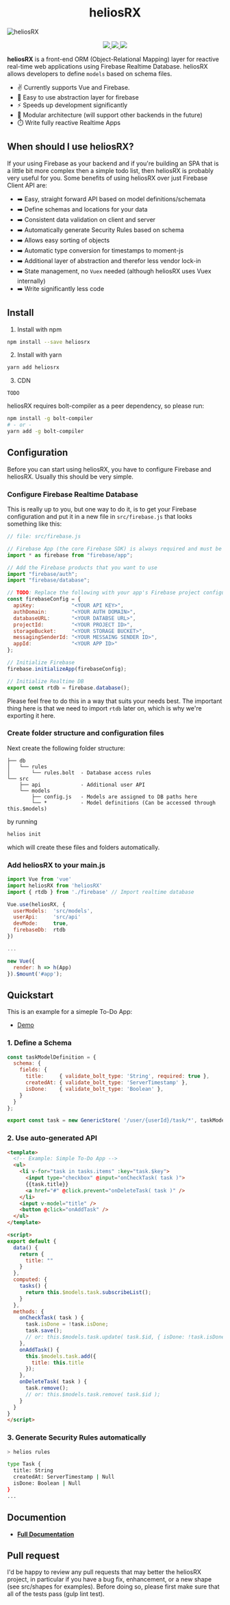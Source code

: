 <h1 align="center">heliosRX</h1>

![heliosRX](./docs/docs/.vuepress/public/helios-rx.png)

<p align="center">
  <a href="http://badge.fury.io/js/heliosrx" alt="NPM">
    <img src="https://badge.fury.io/js/heliosrx.svg" />
  </a>
  <a href="https://github.com/heliosrx/heliosrx/pulse" alt="Activity">
    <img src="https://img.shields.io/github/commit-activity/m/heliosrx/heliosrx" />
  </a>
  <a href="https://discord.gg/2Hg3eq" alt="Discord">
    <img src="https://img.shields.io/discord/655646290507464743?label=discord&logo=discord" />
  </a>
  <!--
  <a href="https://cdnjs.com/libraries/heliosrx" alt="CDNJS">
    <img src="https://img.shields.io/cdnjs/v/heliosrx.svg" />
  </a>
  <a href="https://github.com/heliosrx/heliosrx/graphs/contributors" alt="Contributors">
    <img src="https://img.shields.io/github/contributors/heliosrx/heliosrx" />
  </a>
  <a href="#backers" alt="Backers on Open Collective">
    <img src="https://img.shields.io/opencollective/backers/shields" />
  </a>
  <a href="#sponsors" alt="Sponsors on Open Collective">
    <img src="https://img.shields.io/opencollective/sponsors/shields" />
  </a>
  <a href="https://github.com/heliosrx/heliosrx/compare/dev...master">
    <img src="https://img.shields.io/github/commits-since/heliosrx/heliosrx/dev?label=commits%20to%20be%20deployed" alt="commits to be deployed">
  </a>
  <a href="https://circleci.com/gh/heliosrx/heliosrx/tree/master">
    <img src="https://img.shields.io/circleci/project/github/heliosrx/heliosrx/master" alt="build status" />
  </a>
  <a href="https://circleci.com/gh/heliosrx/daily-tests">
    <img src="https://img.shields.io/circleci/project/github/heliosrx/daily-tests?label=service%20tests" alt="service-test status">
  </a>
  <a href="https://travis-ci.org/heliosrx/heliosrx" alt="Travis CI">
    <img src="https://travis-ci.org/heliosrx/heliosrx.png" />
  </a>
  <a href="https://coveralls.io/github/heliosrx/heliosrx">
    <img src="https://img.shields.io/coveralls/github/heliosrx/heliosrx" alt="coverage">
  </a>
  <a href="https://lgtm.com/projects/g/heliosrx/heliosrx/alerts/">
    <img src="https://img.shields.io/lgtm/alerts/g/heliosrx/heliosrx" alt="Total alerts"/>
  </a>
  <a href="https://discord.gg/2Hg3eq">
    <img src="https://img.shields.io/discord/655646290507464743?logo=discord" alt="Chat on Discord">
  </a>
  <a href="https://twitter.com/intent/follow?screen_name=heliosrx">
    <img src="https://img.shields.io/twitter/follow/heliosrx?style=social&logo=twitter" alt="follow on Twitter">
  </a>
  -->
</p>

**heliosRX** is a front-end ORM (Object-Relational Mapping) layer
for reactive real-time web applications using Firebase Realtime Database.
heliosRX allows developers to define `models` based on schema files.

<!--
Firebase Realtime Database is a managed NoSQL database hosted on
the Google Cloud infrastructure, that allows to save and retrieve data from a
JSON-like structure.
-->

- ✌️ Currently supports Vue and Firebase.
- 🍭 Easy to use abstraction layer for firebase
- ⚡ Speeds up development significantly
- 🔌 Modular architecture (will support other backends in the future)
- ⏱️ Write fully reactive Realtime Apps

## When should I use heliosRX?

If your using Firebase as your backend and if you're building an SPA that
is a little bit more complex then a simple todo list, then heliosRX is
probably very useful for you. Some benefits of using heliosRX over
just Firebase Client API are:

- ➡️ Easy, straight forward API based on model definitions/schemata
- ➡️ Define schemas and locations for your data
- ➡️ Consistent data validation on client and server
- ➡️ Automatically generate Security Rules based on schema
- ➡️ Allows easy sorting of objects
- ➡️ Automatic type conversion for timestamps to moment-js
- ➡️ Additional layer of abstraction and therefor less vendor lock-in
- ➡️ State management, no `Vuex` needed (although heliosRX uses Vuex internally)
- ➡️ Write significantly less code

## Install

1. Install with npm

```bash
npm install --save heliosrx
```

2. Install with yarn

```bash
yarn add heliosrx
```

3. CDN

```
TODO
```

heliosRX requires bolt-compiler as a peer dependency, so please run:

```bash
npm install -g bolt-compiler
# - or -
yarn add -g bolt-compiler
```

## Configuration

Before you can start using heliosRX, you have to configure Firebase and heliosRX.
Usually this should be very simple.

### Configure Firebase Realtime Database

This is really up to you, but one way to do it, is to get your Firebase
configuration and put it in a new file in `src/firebase.js` that looks
something like this:

```js
// file: src/firebase.js

// Firebase App (the core Firebase SDK) is always required and must be listed first
import * as firebase from "firebase/app";

// Add the Firebase products that you want to use
import "firebase/auth";
import "firebase/database";

// TODO: Replace the following with your app's Firebase project configuration
const firebaseConfig = {
  apiKey:            "<YOUR API KEY>",
  authDomain:        "<YOUR AUTH DOMAIN>",
  databaseURL:       "<YOUR DATABSE URL>",
  projectId:         "<YOUR PROJECT ID>",
  storageBucket:     "<YOUR STORAGE BUCKET>",
  messagingSenderId: "<YOUR MESSAING SENDER ID>",
  appId:             "<YOUR APP ID>"
};

// Initialize Firebase
firebase.initializeApp(firebaseConfig);

// Initialize Realtime DB
export const rtdb = firebase.database();
```

Please feel free to do this in a way that suits your needs best.
The important thing here is that we need to import `rtdb` later on,
which is why we're exporting it here.

### Create folder structure and configuration files

Next create the following folder structure:

```
├── db
│   └── rules
│       └── rules.bolt  - Database access rules
└── src
    ├── api             - Additional user API
    └── models
        ├── config.js   - Models are assigned to DB paths here
        └── *           - Model definitions (Can be accessed through this.$models)
```

by running

```bash
helios init
```

which will create these files and folders automatically.

### Add heliosRX to your main.js

```js
import Vue from 'vue'
import heliosRX from 'heliosRX'
import { rtdb } from './firebase' // Import realtime database

Vue.use(heliosRX, {
  userModels:  'src/models',
  userApi:     'src/api'
  devMode:     true,
  firebaseDb:  rtdb
})

...

new Vue({
  render: h => h(App)
}).$mount('#app');
```

## Quickstart

This is an example for a simeple To-Do App:

- [Demo](https://eager-xxx-yyy.netlify.com/demo1)

### 1. Define a Schema

```js
const taskModelDefinition = {
  schema: {
    fields: {
      title:     { validate_bolt_type: 'String', required: true },
      createdAt: { validate_bolt_type: 'ServerTimestamp' },
      isDone:    { validate_bolt_type: 'Boolean' },
    }
  }
};

export const task = new GenericStore( '/user/{userId}/task/*', taskModelDefinition );
```

### 2. Use auto-generated API

```html
<template>
  <!-- Example: Simple To-Do App -->
  <ul>
    <li v-for="task in tasks.items" :key="task.$key">
      <input type="checkbox" @input="onCheckTask( task )">
      {{task.title}}
      <a href="#" @click.prevent="onDeleteTask( task )" />
    </li>
    <input v-model="title" />
    <button @click="onAddTask" />
  </ul>
</template>

<script>
export default {
  data() {
    return {
      title: ""
    }
  },
  computed: {
    tasks() {
      return this.$models.task.subscribeList();
    }
  },
  methods: {
    onCheckTask( task ) {
      task.isDone = !task.isDone;
      task.save();
      // or: this.$models.task.update( task.$id, { isDone: !task.isDone } )
    },
    onAddTask() {
      this.$models.task.add({
        title: this.title
      });
    },
    onDeleteTask( task ) {
      task.remove();
      // or: this.$models.task.remove( task.$id );
    }
  }
}
</script>
```

### 3. Generate Security Rules automatically

```bash
> helios rules

type Task {
  title: String
  createdAt: ServerTimestamp | Null
  isDone: Boolean | Null
}
...
```

## Documention

- **[Full Documentation](heliosrx.github.io)**

<!--
## Backers
TODO
-->

<!--
## Changelog
See [CHANGELOG.md](./CHANGELOG.md).
-->

<!--
## Generate documentation
Run `npx gulp api` which will build the documentation files and place them in the api folder.
-->

## Pull request

I'd be happy to review any pull requests that may better the heliosRX project, in particular if you have a bug fix, enhancement, or a new shape (see src/shapes for examples). Before doing so, please first make sure that all of the tests pass (gulp lint test).
